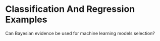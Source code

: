 # Classification And Regression Examples
Can Bayesian evidence be used for machine learning models selection?
